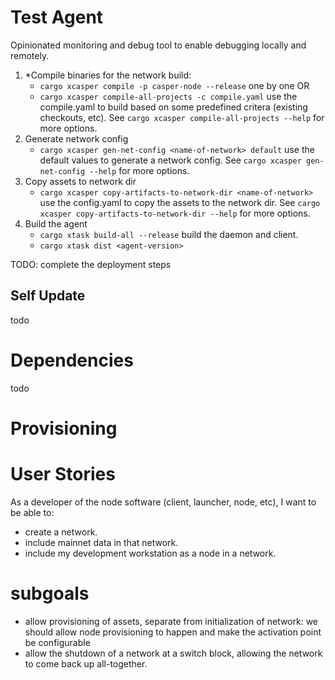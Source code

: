 # Test Agent

Opinionated monitoring and debug tool to enable debugging locally and remotely.

1. *Compile binaries for the network build:
    - `cargo xcasper compile -p casper-node --release` one by one OR
    - `cargo xcasper compile-all-projects -c compile.yaml` use the compile.yaml to build based on some predefined critera (existing checkouts, etc). See `cargo xcasper compile-all-projects --help` for more options.
2. Generate network config
    - `cargo xcasper gen-net-config <name-of-network> default` use the default values to generate a network config. See `cargo xcasper gen-net-config --help` for more options.
3. Copy assets to network dir
    - `cargo xcasper copy-artifacts-to-network-dir <name-of-network>` use the config.yaml to copy the assets to the network dir. See `cargo xcasper copy-artifacts-to-network-dir --help` for more options.
4. Build the agent
    - `cargo xtask build-all --release` build the daemon and client.
    - `cargo xtask dist <agent-version>`

TODO: complete the deployment steps

## Self Update
todo

# Dependencies
todo

# Provisioning

# User Stories
As a developer of the node software (client, launcher, node, etc), I want to be able to: 
- create a network.
- include mainnet data in that network.
- include my development workstation as a node in a network.

# subgoals
- allow provisioning of assets, separate from initialization of network: we should allow node provisioning to happen and make the activation point be configurable
- allow the shutdown of a network at a switch block, allowing the network to come back up all-together.
